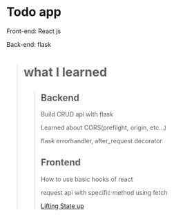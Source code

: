 # Todo app 

Front-end: React js

Back-end: flask


> # what I learned
>> ## Backend
>> Build CRUD api with flask
>> 
>> Learned about CORS(prefilght, origin, etc...)
>>
>> flask errorhandler, after_request decorator
>>
>>
>> ## Frontend
>> How to use basic hooks of react
>>
>> request api with specific method using fetch
>> 
>>  [Lifting State up](#https://reactjs.org/docs/lifting-state-up.html)